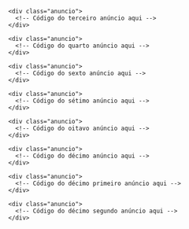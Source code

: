 <!DOCTYPE html>
<html lang="pt-br">
<head>
  <meta charset="UTF-8">
  <meta name="viewport" content="width=device-width, initial-scale=1.0">
  <style>
    .linha {
      clear: both;
    }
    .anuncio {
      float: left;
      width: 25%; /* 100% dividido por 4 para ter 4 colunas */
      box-sizing: border-box;
      padding: 0 5px; /* Adicione algum espaçamento entre os anúncios, se necessário */
    }
  </style>
</head>
<body>

  <div class="linha">
    <div class="anuncio">
      <script type="text/javascript">
	atOptions = {
		'key' : '7880b5fa89be7424fff5619abe1317c4',
		'format' : 'iframe',
		'height' : 300,
		'width' : 160,
		'params' : {}
	};
	document.write('<scr' + 'ipt type="text/javascript" src="//conjunctionrepresentativepowerless.com/7880b5fa89be7424fff5619abe1317c4/invoke.js"></scr' + 'ipt>');
</script>
    </div>
	  <div class="anuncio">
    <script type="text/javascript">
	atOptions = {
		'key' : '7880b5fa89be7424fff5619abe1317c4',
		'format' : 'iframe',
		'height' : 300,
		'width' : 160,
		'params' : {}
	};
	document.write('<scr' + 'ipt type="text/javascript" src="//conjunctionrepresentativepowerless.com/7880b5fa89be7424fff5619abe1317c4/invoke.js"></scr' + 'ipt>');
</script>
    </div>

    <div class="anuncio">
      <!-- Código do terceiro anúncio aqui -->
    </div>

    <div class="anuncio">
      <!-- Código do quarto anúncio aqui -->
    </div>
  </div>

  <div class="linha">
    <div class="anuncio">
      <!-- Código do quinto anúncio aqui -->
    </div>

    <div class="anuncio">
      <!-- Código do sexto anúncio aqui -->
    </div>

    <div class="anuncio">
      <!-- Código do sétimo anúncio aqui -->
    </div>

    <div class="anuncio">
      <!-- Código do oitavo anúncio aqui -->
    </div>
  </div>

  <div class="linha">
    <div class="anuncio">
      <!-- Código do nono anúncio aqui -->
    </div>

    <div class="anuncio">
      <!-- Código do décimo anúncio aqui -->
    </div>

    <div class="anuncio">
      <!-- Código do décimo primeiro anúncio aqui -->
    </div>

    <div class="anuncio">
      <!-- Código do décimo segundo anúncio aqui -->
    </div>
  </div>

</body>
</html>
